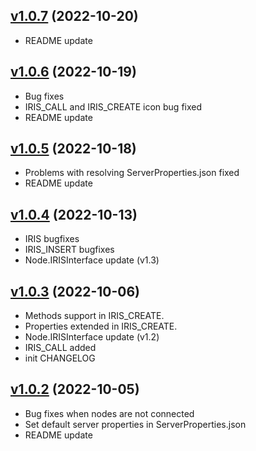 [v1.0.7](https://www.npmjs.com/package/node-red-contrib-iris/v/1.0.7)  (2022-10-20)
--------------------------------------------------
- README update

[v1.0.6](https://www.npmjs.com/package/node-red-contrib-iris/v/1.0.6)  (2022-10-19)
--------------------------------------------------
- Bug fixes
- IRIS_CALL and IRIS_CREATE icon bug fixed
- README update

[v1.0.5](https://www.npmjs.com/package/node-red-contrib-iris/v/1.0.5)  (2022-10-18)
--------------------------------------------------
- Problems with resolving ServerProperties.json fixed
- README update

[v1.0.4](https://www.npmjs.com/package/node-red-contrib-iris/v/1.0.4)  (2022-10-13)
--------------------------------------------------
- IRIS bugfixes
- IRIS_INSERT bugfixes
- Node.IRISInterface update (v1.3)

[v1.0.3](https://www.npmjs.com/package/node-red-contrib-iris/v/1.0.3)  (2022-10-06)
--------------------------------------------------
- Methods support in IRIS_CREATE.
- Properties extended in IRIS_CREATE.
- Node.IRISInterface update (v1.2)
- IRIS_CALL added
- init CHANGELOG

[v1.0.2](https://www.npmjs.com/package/node-red-contrib-iris/v/1.0.2) (2022-10-05)
--------------------------------------------------
- Bug fixes when nodes are not connected
- Set default server properties in ServerProperties.json
- README update